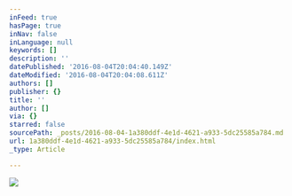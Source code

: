 ```yaml
---
inFeed: true
hasPage: true
inNav: false
inLanguage: null
keywords: []
description: ''
datePublished: '2016-08-04T20:04:40.149Z'
dateModified: '2016-08-04T20:04:08.611Z'
authors: []
publisher: {}
title: ''
author: []
via: {}
starred: false
sourcePath: _posts/2016-08-04-1a380ddf-4e1d-4621-a933-5dc25585a784.md
url: 1a380ddf-4e1d-4621-a933-5dc25585a784/index.html
_type: Article

---
```

![](https://the-grid-user-content.s3-us-west-2.amazonaws.com/4f730232-ab66-434d-8ad5-df21359f7870.png)